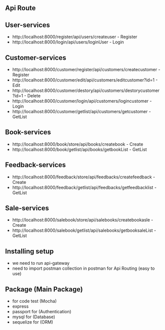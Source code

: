 
## Api Route
## User-services
- http://localhost:8000/register/api/users/createuser                             - Register
- http://localhost:8000/login/api/users/loginUser                                 - Login

## Customer-services
- http://localhost:8000/customer/register/api/customers/createcustomer            - Register
- http://localhost:8000/customer/edit/api/customers/editcustomer?id=1             - Edit 
- http://localhost:8000/customer/destory/api/customers/destorycustomer?id=1       - Delete
- http://localhost:8000/customer/login/api/customers/logincustomer                - Login
- http://localhost:8000/customer/getlist/api/customers/getcustomer                - GetList

## Book-services
- http://localhost:8000/book/store/api/books/createbook                           - Create
- http://localhost:8000/book/getlist/api/books/getbookList                        - GetList 

## Feedback-services
- http://localhost:8000/feedback/store/api/feedbacks/createfeedback               - Create
- http://localhost:8000/feedback/getlist/api/feedbacks/getfeedbacklist            - GetList 

## Sale-services
- http://localhost:8000/salebook/store/api/salebooks/createbookasle               - Create
- http://localhost:8000/salebook/getlist/api/salebooks/getbooksaleList            - GetList 


## Installing setup
- we need to run api-gateway
- need to import postman collection in postman for Api Routing (easy to use)

## Package (Main Package)
- for code test (Mocha)
- express 
- passport for (Authentication)
- mysql for (Database)
- sequelize for (ORM)
